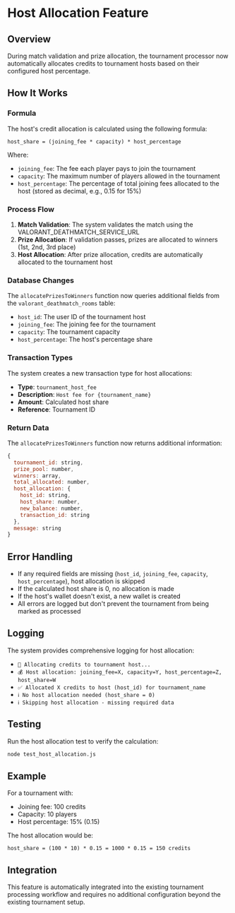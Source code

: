 # Host Allocation Feature

## Overview

During match validation and prize allocation, the tournament processor now automatically allocates credits to tournament hosts based on their configured host percentage.

## How It Works

### Formula

The host's credit allocation is calculated using the following formula:

```
host_share = (joining_fee * capacity) * host_percentage
```

Where:

- `joining_fee`: The fee each player pays to join the tournament
- `capacity`: The maximum number of players allowed in the tournament
- `host_percentage`: The percentage of total joining fees allocated to the host (stored as decimal, e.g., 0.15 for 15%)

### Process Flow

1. **Match Validation**: The system validates the match using the VALORANT_DEATHMATCH_SERVICE_URL
2. **Prize Allocation**: If validation passes, prizes are allocated to winners (1st, 2nd, 3rd place)
3. **Host Allocation**: After prize allocation, credits are automatically allocated to the tournament host

### Database Changes

The `allocatePrizesToWinners` function now queries additional fields from the `valorant_deathmatch_rooms` table:

- `host_id`: The user ID of the tournament host
- `joining_fee`: The joining fee for the tournament
- `capacity`: The tournament capacity
- `host_percentage`: The host's percentage share

### Transaction Types

The system creates a new transaction type for host allocations:

- **Type**: `tournament_host_fee`
- **Description**: `Host fee for {tournament_name}`
- **Amount**: Calculated host share
- **Reference**: Tournament ID

### Return Data

The `allocatePrizesToWinners` function now returns additional information:

```javascript
{
  tournament_id: string,
  prize_pool: number,
  winners: array,
  total_allocated: number,
  host_allocation: {
    host_id: string,
    host_share: number,
    new_balance: number,
    transaction_id: string
  },
  message: string
}
```

## Error Handling

- If any required fields are missing (`host_id`, `joining_fee`, `capacity`, `host_percentage`), host allocation is skipped
- If the calculated host share is 0, no allocation is made
- If the host's wallet doesn't exist, a new wallet is created
- All errors are logged but don't prevent the tournament from being marked as processed

## Logging

The system provides comprehensive logging for host allocation:

- `👑 Allocating credits to tournament host...`
- `💰 Host allocation: joining_fee=X, capacity=Y, host_percentage=Z, host_share=W`
- `✅ Allocated X credits to host (host_id) for tournament_name`
- `ℹ️ No host allocation needed (host_share = 0)`
- `ℹ️ Skipping host allocation - missing required data`

## Testing

Run the host allocation test to verify the calculation:

```bash
node test_host_allocation.js
```

## Example

For a tournament with:

- Joining fee: 100 credits
- Capacity: 10 players
- Host percentage: 15% (0.15)

The host allocation would be:

```
host_share = (100 * 10) * 0.15 = 1000 * 0.15 = 150 credits
```

## Integration

This feature is automatically integrated into the existing tournament processing workflow and requires no additional configuration beyond the existing tournament setup.
